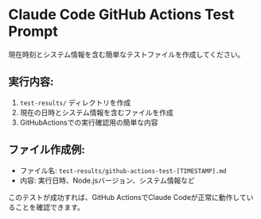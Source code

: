 # Claude Code GitHub Actions Test Prompt

現在時刻とシステム情報を含む簡単なテストファイルを作成してください。

## 実行内容:
1. `test-results/` ディレクトリを作成
2. 現在の日時とシステム情報を含むファイルを作成
3. GitHubActionsでの実行確認用の簡単な内容

## ファイル作成例:
- ファイル名: `test-results/github-actions-test-[TIMESTAMP].md`
- 内容: 実行日時、Node.jsバージョン、システム情報など

このテストが成功すれば、GitHub ActionsでClaude Codeが正常に動作していることを確認できます。
